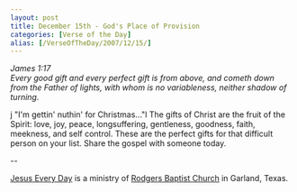 ```yaml
---
layout: post
title: December 15th - God's Place of Provision
categories: [Verse of the Day]
alias: [/VerseOfTheDay/2007/12/15/]
---
```


_James 1:17  
Every good gift and every perfect gift is from above, and cometh
down from the Father of lights, with whom is no variableness, neither
shadow of turning._

j "I'm gettin' nuthin' for Christmas..."l The gifts of Christ are
the fruit of the Spirit: love, joy, peace, longsuffering, gentleness,
goodness, faith, meekness, and self control. These are the perfect
gifts for that difficult person on your list. Share the gospel with
someone today.

 --

<a href=http://jesuseveryday.net>Jesus Every Day</a> is a ministry of <a href=http://rodgersbaptist.net>Rodgers Baptist Church</a> in Garland, Texas.
